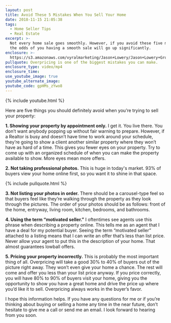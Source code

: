 ```yaml
---
layout: post
title: Avoid These 5 Mistakes When You Sell Your Home
date: 2018-11-15 21:05:38
tags:
  - Home Seller Tips
  - Real Estate
excerpt: >-
  Not every home sale goes smoothly. However, if you avoid these five mistakes,
  the odds of you having a smooth sale will go up significantly.
enclosure: >-
  https://s3.amazonaws.com/vyralmarketing/Jason+Lowery/Jason+Lowery+Group-+Avoid+These+5+Mistakes+When+You+Sell+Your+Home.mp4
pullquote: Overpricing is one of the biggest mistakes you can make.
enclosure_type: video/mp4
enclosure_time:
use_youtube_image: true
youtube_alternate_image:
youtube_code: gpHMs_zYwo8
---
```


{% include youtube.html %}

Here are five things you should definitely avoid when you’re trying to sell your property:

**1. Showing your property by appointment only.** I get it. You live there. You don’t want anybody popping up without fair warning to prepare. However, if a Realtor is busy and doesn’t have time to work around your schedule, they’re going to show a client another similar property where they won’t have as hard of a time. This gives you fewer eyes on your property. Try to come up with an organized schedule of when you can make the property available to show. More eyes mean more offers.

**2. Not taking professional photos.** This is huge in today's market. 93% of buyers view your home online first, so you want it to shine in that space.

{% include pullquote.html %}

**3. Not listing your photos in order.** There should be a carousel-type feel so that buyers feel like they’re walking through the property as they look through the pictures. The order of your photos should be as follows: front of the home, entryway, living room, kitchen, bedrooms, and bathrooms.

**4. Using the term “motivated seller.”**&nbsp;I oftentimes see agents use this phrase when describing a property online. This tells me as an agent that I have a deal for my potential buyer. Seeing the term “motivated seller” attached to a listing means that I can write an offer that’s less than list price. Never allow your agent to put this in the description of your home. That almost guarantees lowball offers.

**5. Pricing your property incorrectly.** This is probably the most important thing of all. Overpricing will take a good 30% to 40% of buyers out of the picture right away. They won’t even give your home a chance. The rest will come and offer you less than your list price anyway. If you price correctly, you will have 80% to 90% of buyers visit your home, giving you the opportunity to show you have a great home and drive the price up where you’d like it to sell. Overpricing always works in the buyer’s favor.

I hope this information helps. If you have any questions for me or if you’re thinking about buying or selling a home any time in the near future, don’t hesitate to give me a call or send me an email. I look forward to hearing from you soon.<br>&nbsp;

&nbsp;